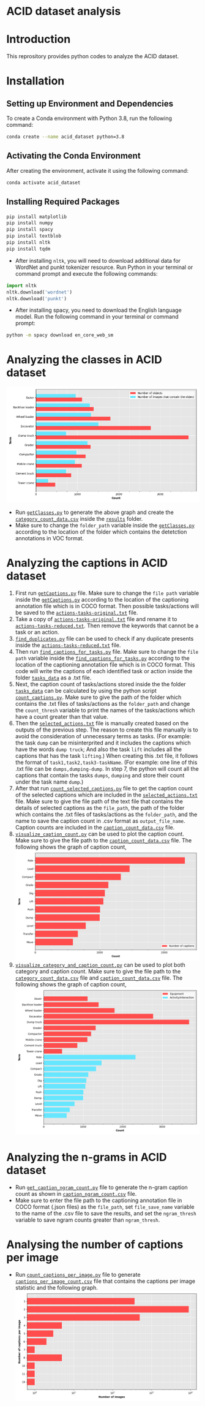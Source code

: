 # ACID dataset analysis

# Introduction
This reprository provides python codes to analyze the ACID dataset.

# Installation
## Setting up Environment and Dependencies

To create a Conda environment with Python 3.8, run the following command:

```bash
conda create --name acid_dataset python=3.8
```

## Activating the Conda Environment
After creating the environment, activate it using the following command:

```bash
conda activate acid_dataset
```
## Installing Required Packages

```bash
pip install matplotlib
pip install numpy
pip install spacy 
pip install textblob 
pip install nltk 
pip install tqdm
```
- After installing `nltk`, you will need to download additional data for WordNet and punkt tokenizer resource. Run Python in your terminal or command prompt and execute the following commands:
 ```python
import nltk
nltk.download('wordnet')
nltk.download('punkt')
```
- After installing spacy, you need to download the English language model. Run the following command in your terminal or command prompt:
```bash
python -m spacy download en_core_web_sm
```
# Analyzing the classes in ACID dataset

![Number of classes](results/Count%20of%20classes.png)

- Run [`getClasses.py`](getClasses.py) to generate the above graph and create the [`category_count_data.csv`](results/category_count_data.csv) inside the [`results`](results) folder.
- Make sure to change the `folder_path` variable inside the [`getClasses.py`](getClasses.py) according to the location of the folder which contains the detetction annotations in VOC format.

# Analyzing the captions in ACID dataset

1. First run [`getCaptions.py`](getCaptions.py) file. Make sure to change the `file path` variable inside the [`getCaptions.py`](getCaptions.py) according to the location of the captioning annotation file which is in COCO format. Then possible tasks/actions will be saved to the [`actions-tasks-original.txt`](actions-tasks-original.txt) file.
2. Take a copy of [`actions-tasks-original.txt`](actions-tasks-original.txt) file and rename it to [`actions-tasks-reduced.txt`](actions-tasks-reduced.txt). Then remove the keywords that cannot be a task or an action.
3. [`find_duplicates.py`](find_duplicates.py) file can be used to check if any duplicate presents inside the [`actions-tasks-reduced.txt`](actions-tasks-reduced.txt) file.
4. Then run [`find_captions_for_tasks.py`](find_captions_for_tasks.py) file. Make sure to change the `file path` variable inside the [`find_captions_for_tasks.py`](find_captions_for_tasks.py) according to the location of the captioning annotation file which is in COCO format. This code will write the captions of each identified task or action inside the folder [`tasks_data`](tasks_data) as a .txt file.
5. Next, the caption count of tasks/actions stored inside the the folder [`tasks_data`](tasks_data) can be calculated by using the python script [`count_captions.py`](count_captions.py). Make sure to give the path of the folder which contains the .txt files of tasks/actions as the `folder_path` and change the `count_thresh` variable to print the names of the tasks/actions which have a count greater than that value.
6. Then the [`selected_actions.txt`](selected_actions.txt) file is manually created based on the outputs of the previous step. The reason to create this file manually is to avoid the consideration of unnecessary terms as tasks. (For example: the task `dump` can be misinterprited and it includes the captions which have the words `dump truck`; And also the task `lift` includes all the captions that has the task `lifting`.) When creating this .txt file, it follows the format of `task1,task2,task3-taskName`. (For example: one line of this .txt file can be `dumps,dumping-dump`. In step 7, the python will count all the captions that contain the tasks `dumps`, `dumping` and store their count under the task name `dump`.)
7. After that run [`count_selected_captions.py`](count_selected_captions.py) file to get the caption count of the selected captions which are included in the [`selected_actions.txt`](selected_actions.txt) file. Make sure to give the file path of the text file that contains the details of selected captions as the `file_path`, the path of the folder which contains the .txt files of tasks/actions as the `folder_path`, and the name to save the caption count in .csv format as `output_file_name`. Caption counts are included in the [`caption_count_data.csv`](results/caption_count_data.csv) file.
8. [`visualize_caption_count.py`](visualize_caption_count.py) can be used to plot the caption count. Make sure to give the file path to the [`caption_count_data.csv`](results/caption_count_data.csv) file. The following shows the graph of caption count,
![Number of captions](results/Count%20of%20captions.png)
9. [`visualize_category_and_caption_count.py`](visualize_category_and_caption_count.py) can be used to plot both category and caption count. Make sure to give the file path to the [`category_count_data.csv`](results/category_count_data.csv) file and [`caption_count_data.csv`](results/caption_count_data.csv) file. The following shows the graph of caption count,
![Element distribution of captioning dataset](results/Element%20distribution%20of%20captioning%20dataset.png)

# Analyzing the n-grams in ACID dataset

- Run [`get_caption_ngram_count.py`](get_caption_ngram_count.py) file to generate the n-gram caption count as shown in [`caption_ngram_count.csv`](results/caption_ngram_count.csv) file.
- Make sure to enter the file path to the captioning annotation file in COCO format (.json files) as the `file_path`, set `file_save_name` variable to the name of the .csv file to save the results, and set the `ngram_thresh` variable to save ngram counts greater than `ngram_thresh`.

# Analysing the number of captions per image

- Run [`count_captions_per_image.py`](count_captions_per_image.py) file to generate [`captions_per_image_count.csv`](results/caption_per_image_count.csv) file that contains the captions per image statistic and the following graph.
![Captions per image statistics](results/Captions%20per%20image%20count.png)
